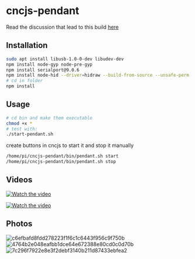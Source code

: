 # cncjs-pendant

Read the discussion that lead to this build [here](https://community.carbide3d.com/t/cncjs-joystick-pendant/33001)

## Installation

```bash
sudo apt install libusb-1.0-0-dev libudev-dev
npm install node-gyp node-pre-gyp
npm install serialport@9.0.6
npm install node-hid --driver=hidraw --build-from-source --unsafe-perm
# cd in folder
npm install

```

## Usage

```bash
# cd bin and make them executable
chmod +x *
# test with:
./start-pendant.sh
```

create buttons in cncjs to start it and stop it  manually
```bash
/home/pi/cncjs-pendant/bin/pendant.sh start
/home/pi/cncjs-pendant/bin/pendant.sh stop
```

## Videos
[![Watch the video](https://img.youtube.com/vi/k8Y83dueoSw/maxresdefault.jpg)](https://www.youtube.com/watch?v=k8Y83dueoSw)

[![Watch the video](https://img.youtube.com/vi/FDcoXQhSJkc/maxresdefault.jpg)](https://www.youtube.com/watch?v=FDcoXQhSJkc)

## Photos

![c6efbafd8fdd278223f1f6c1c6443f956c9f750b](https://github.com/jon-daemon/cncjs-pendant/assets/206048/4f9a0b57-7364-4f1d-a404-29e9791054e3)
![4764b2e048eafbb1dce64e672388e80cd0c0d70b](https://github.com/jon-daemon/cncjs-pendant/assets/206048/0430e2ff-1a21-473b-931e-3e394e865dc6)
![7c296f7922e8e3f2debf3140b211d87433ebfea2](https://github.com/jon-daemon/cncjs-pendant/assets/206048/5a824d8e-8703-42ed-90a9-c02af69ca442)
